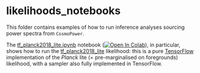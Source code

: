 # likelihoods_notebooks

This folder contains examples of how to run inference analyses sourcing power spectra from ``CosmoPower``.

The [tf_planck2018_lite.ipynb](https://github.com/alessiospuriomancini/cosmopower/blob/main/notebooks/likelihoods_notebooks/tf_planck2018_lite.ipynb) notebook ([![Open In Colab](https://colab.research.google.com/assets/colab-badge.svg)](https://colab.research.google.com/drive/1TUDp1MWe0nU79JJXlsHBuMszWVpOLg7S?usp=sharing)), in particular, shows how to run the [tf_planck2018_lite](https://github.com/alessiospuriomancini/cosmopower/blob/main/cosmopower/likelihoods/tf_planck2018_lite) likelihood: this is a pure [TensorFlow](https://www.tensorflow.org/) implementation of the _Planck_ lite (= pre-marginalised on foregrounds) likelihood, with a sampler also fully implemented in TensorFlow.
